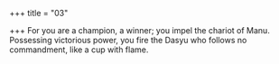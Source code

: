+++
title = "03"

+++
 For you are a champion, a winner; you impel the chariot of Manu. Possessing victorious power, you fire the Dasyu who follows no
commandment, like a cup with flame.
